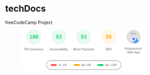 # techDocs
freeCodeCamp Project
<!-- https://pagespeed-insights.herokuapp.com/?url=https://sanishchirayath1.github.io/techDocs/ -->
<p align="center">	<!-- (optional) center align -->
    <a href="https://pagespeed-insights.herokuapp.com/?url=https://sanishchirayath1.github.io/techDocs/"><img src="download.svg" width="400px"><a>
</p>
